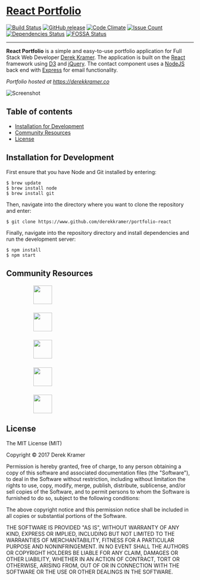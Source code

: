 # [React Portfolio](https://derekkramer.co "Portfolio")

[![Build Status](https://travis-ci.org/derekkramer/portfolio-react.svg?branch=master)](https://travis-ci.org/derekkramer/portfolio-react)
[![GitHub release](https://img.shields.io/github/release/derekkramer/portfolio-react.svg)]()
[![Code Climate](https://codeclimate.com/github/derekkramer/portfolio-react/badges/gpa.svg)](https://codeclimate.com/github/derekkramer/portfolio-react)
[![Issue Count](https://codeclimate.com/github/derekkramer/portfolio-react/badges/issue_count.svg)](https://codeclimate.com/github/derekkramer/portfolio-react)
[![Dependencies Status](https://david-dm.org/derekkramer/portfolio-react.svg)](https://david-dm.org/derekkramer/portfolio-react)
[![FOSSA Status](https://app.fossa.io/api/projects/git%2Bgithub.com%2Fderekkramer%2Fportfolio-react.svg?type=shield)](https://app.fossa.io/projects/git%2Bgithub.com%2Fderekkramer%2Fportfolio-react?ref=badge_shield)

---

**React Portfolio** is a simple and easy-to-use portfolio application for Full Stack Web Developer [Derek Kramer](https://linkedin.com/in/derek-kramer). The application is built on the [React](https://reactjs.org/) framework using [D3](https://d3js.org/) and [jQuery](https://jquery.com/). The contact component uses a [NodeJS](https://nodejs.org) back end with [Express](https://expressjs.com) for email functionality.  

*Portfolio hosted at <https://derekkramer.co>*

![Screenshot](readme-src/portfolio-screenshot.png)

## Table of contents

- [Installation for Development](#Installation)
- [Community Resources](#Resources)
- [License](#License)

## <a name="Installation"><a>Installation for Development

First ensure that you have Node and Git installed by entering:

```
$ brew update
$ brew install node
$ brew install git
```

Then, navigate into the directory where you want to clone the repository and enter:

```
$ git clone https://www.github.com/derekkramer/portfolio-react
```

Finally, navigate into the repository directory and install dependencies and run the development server:

```
$ npm install
$ npm start
```

## <a name="Resources"><a>Community Resources


##### &emsp;&emsp;&emsp;&emsp;&emsp; [<img src="https://realpython.com/images/react.png" height="50" align="top">](https://reactjs.org)
##### &emsp;&emsp;&emsp;&emsp;&emsp; [<img src="http://sass-lang.com/assets/img/styleguide/color-1c4aab2b.png" height="50" align="top">](https://sass-lang.com)
##### &emsp;&emsp;&emsp;&emsp;&emsp; [<img src="https://raw.githubusercontent.com/d3/d3-logo/master/d3.png" height="50" align="top">](https://www.d3js.org)
##### &emsp;&emsp;&emsp;&emsp;&emsp; [<img src="https://upload.wikimedia.org/wikipedia/commons/thumb/7/7e/Node.js_logo_2015.svg/591px-Node.js_logo_2015.svg.png" height="50" align="top">](https://nodejs.org)
##### &emsp;&emsp;&emsp;&emsp;&emsp; [<img src="http://www.amt.in/img/services/express.png" height="50" align="top">](https://expressjs.com)

## <a name="License"><a>License

The MIT License (MIT)

Copyright &copy; 2017 Derek Kramer

Permission is hereby granted, free of charge, to any person obtaining a copy of this software and associated documentation files (the "Software"), to deal in the Software without restriction, including without limitation the rights to use, copy, modify, merge, publish, distribute, sublicense, and/or sell copies of the Software, and to permit persons to whom the Software is furnished to do so, subject to the following conditions:

The above copyright notice and this permission notice shall be included in all copies or substantial portions of the Software.

THE SOFTWARE IS PROVIDED "AS IS", WITHOUT WARRANTY OF ANY KIND, EXPRESS OR IMPLIED, INCLUDING BUT NOT LIMITED TO THE WARRANTIES OF MERCHANTABILITY, FITNESS FOR A PARTICULAR PURPOSE AND NONINFRINGEMENT. IN NO EVENT SHALL THE AUTHORS OR COPYRIGHT HOLDERS BE LIABLE FOR ANY CLAIM, DAMAGES OR OTHER LIABILITY, WHETHER IN AN ACTION OF CONTRACT, TORT OR OTHERWISE, ARISING FROM, OUT OF OR IN CONNECTION WITH THE SOFTWARE OR THE USE OR OTHER DEALINGS IN THE SOFTWARE.
